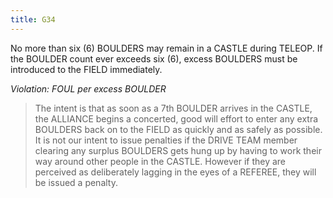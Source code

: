 ```yaml
---
title: G34
---
```

No more than six (6) BOULDERS may remain in a CASTLE during TELEOP. If the BOULDER count ever exceeds six (6), excess BOULDERS must be introduced to the FIELD immediately.

_Violation: FOUL per excess BOULDER_

> The intent is that as soon as a 7th BOULDER arrives in the CASTLE, the ALLIANCE begins a concerted, good will effort to enter any extra BOULDERS back on to the FIELD as quickly and as safely as possible. It is not our intent to issue penalties if the DRIVE TEAM member clearing any surplus BOULDERS gets hung up by having to work their way around other people in the CASTLE. However if they are perceived as deliberately lagging in the eyes of a REFEREE, they will be issued a penalty.
